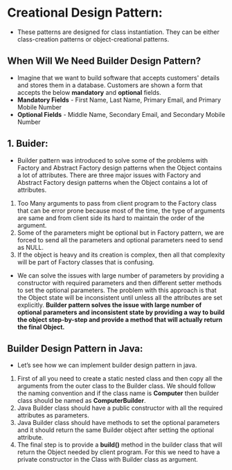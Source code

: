 # Creational Design Pattern: 
- These patterns are designed for class instantiation. They can be either class-creation patterns or object-creational patterns.
## When Will We Need Builder Design Pattern?
- Imagine that we want to build software that accepts customers' details and stores them in a database. Customers are shown a form that accepts the below **mandatory** and **optional** fields.
- **Mandatory Fields** - First Name, Last Name, Primary Email, and Primary Mobile Number
- **Optional Fields** - Middle Name, Secondary Email, and Secondary Mobile Number

## 1. Buider:
- Builder pattern was introduced to solve some of the problems with Factory and Abstract Factory design patterns when the Object contains a lot of attributes. There are three major issues with Factory and Abstract Factory design patterns when the Object contains a lot of attributes.
1. Too Many arguments to pass from client program to the Factory class that can be error prone because most of the time, the type of arguments are same and from client side its hard to maintain the order of the argument.
2. Some of the parameters might be optional but in Factory pattern, we are forced to send all the parameters and optional parameters need to send as NULL.
3. If the object is heavy and its creation is complex, then all that complexity will be part of Factory classes that is confusing.

- We can solve the issues with large number of parameters by providing a constructor with required parameters and then different setter methods to set the optional parameters. The problem with this approach is that the Object state will be inconsistent until unless all the attributes are set explicitly. **Builder pattern solves the issue with large number of optional parameters and inconsistent state by providing a way to build the object step-by-step and provide a method that will actually return the final Object.**

## Builder Design Pattern in Java:
- Let’s see how we can implement builder design pattern in java.
1. First of all you need to create a static nested class and then copy all the arguments from the outer class to the Builder class. We should follow the naming convention and if the class name is **Computer** then builder class should be named as **ComputerBuilder**.
2. Java Builder class should have a public constructor with all the required attributes as parameters.
3. Java Builder class should have methods to set the optional parameters and it should return the same Builder object after setting the optional attribute.
4. The final step is to provide a **build()** method in the builder class that will return the Object needed by client program. For this we need to have a private constructor in the Class with Builder class as argument.
